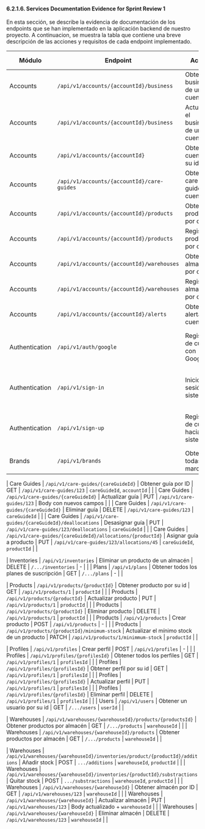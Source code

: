 #### 6.2.1.6. Services Documentation Evidence for Sprint Review 1 ####

En esta sección, se describe la evidencia de documentación de los endpoints que se han implementado en la aplicación backend de nuestro proyecto. A continuacion, se muestra la tabla que contiene una breve descripción de las acciones y requisitos de cada endpoint implementado.

| Módulo         | Endpoint                                   | Acción                               | Verbo HTTP | Sintaxis                  | Parámetros principales                   | Enlace a Swagger |
|----------------|--------------------------------------------|--------------------------------------|------------|---------------------------|------------------------------------------|------------------|
| Accounts       | `/api/v1/accounts/{accountId}/business`    | Obtener el business de una cuenta    | GET        | `/accounts/1/business`    | `accountId`                              | []()             |
| Accounts       | `/api/v1/accounts/{accountId}/business`    | Actualizar el business de una cuenta | PUT        | `/accounts/1/business`    | `accountId`                              | []()             |
| Accounts       | `/api/v1/accounts/{accountId}`             | Obtener cuenta por su id             | GET        | `/accounts/1/care-guides` | `accountId`                              | []()             |
| Accounts       | `/api/v1/accounts/{accountId}/care-guides` | Obtener care guides por cuenta       | GET        | `/accounts/1/care-guides` | `accountId`                              | []()             |
| Accounts       | `/api/v1/accounts/{accountId}/products`    | Obtener productos por cuenta         | GET        | `/accounts/1/products`    | `accountId`                              | []()             |
| Accounts       | `/api/v1/accounts/{accountId}/products`    | Registrar productos por cuenta       | POST       | `/accounts/1/products`    | `accountId`                              | []()             |
| Accounts       | `/api/v1/accounts/{accountId}/warehouses`  | Obtener almacenes por cuenta         | GET        | `/accounts/1/warehouses`  | `accountId`                              | []()             |
| Accounts       | `/api/v1/accounts/{accountId}/warehouses`  | Registrar almacenes por cuenta       | POST       | `/accounts/1/warehouses`  | `accountId`                              | []()             |
| Accounts       | `/api/v1/accounts/{accountId}/alerts`      | Obtener alertas por cuenta           | GET        | `/accounts/1/alerts`      | `accountId`                              | []()             |
| Authentication | `/api/v1/auth/google`                      | Registro de cuenta con Google        | POST       | `/.../auth/google`        | body con nuevos campos para el registro  | []()             |
| Authentication | `/api/v1/sign-in`                          | Inicio de sesión al sistema          | POST       | `/.../sign-in`            | body con campos para el inicio de sesión | []()             |
| Authentication | `/api/v1/sign-up`                          | Registro de cuenta hacia el sistema  | POST       | `/.../sign-up`            | body con nuevos campos para el registro  | []()             |
| Brands         | `/api/v1/brands`                           | Obtener todas las marcas             | GET        | `/.../brands`             | -                                        | []()             |

| Care Guides | `/api/v1/care-guides/{careGuideId}`                                                                 | Obtener guía por ID                       | GET        | `/api/v1/care-guides/123`                      | `careGuideId`, `accountId`                                    | []()             |
| Care Guides | `/api/v1/care-guides/{careGuideId}`                                                                 | Actualizar guía                           | PUT        | `/api/v1/care-guides/123`                      | Body con nuevos campos                                        | []()             |
| Care Guides | `/api/v1/care-guides/{careGuideId}`                                                                 | Eliminar guía                             | DELETE     | `/api/v1/care-guides/123`                      | `careGuideId`                                                 | []()             |
| Care Guides | `/api/v1/care-guides/{careGuideId}/deallocations`                                                   | Desasignar guía                           | PUT        | `/api/v1/care-guides/123/deallocations`        | `careGuideId`                                                 | []()             |
| Care Guides | `/api/v1/care-guides/{careGuideId}/allocations/{productId}`                                         | Asignar guía a producto                   | PUT        | `/api/v1/care-guides/123/allocations/45`       | `careGuideId`, `productId`                                    | []()             |


| Inventories         | `/api/v1/inventories`      | Eliminar un producto de un almacén          | DELETE        | `/.../inventories`      | -                                        | []()             |
| Plans         | `/api/v1/plans`      | Obtener todos los planes de suscripción          | GET        | `/.../plans`      | -                                        | []()             |

| Products    | `/api/v1/products/{productId}`                                                           | Obtener producto por su id                 | GET        | `/api/v1/products/1`               | `productId`                                                   | []() |
| Products    | `/api/v1/products/{productId}`                                                                      | Actualizar producto                       | PUT        | `/api/v1/products/1`                          | `productId`                                 | []() |
| Products    | `/api/v1/products/{productId}`                                                                      | Eliminar producto                       | DELETE        | `/api/v1/products/1`                          | `productId`                                 | []() |
| Products    | `/api/v1/products`                                                                                  | Crear producto                            | POST       | `/api/v1/products`                             | -                                        | []() |
| Products    | `/api/v1/products/{productId}/minimum-stock`                                                                      | Actualizar el mínimo stock de un producto                       | PATCH        | `/api/v1/products/1/minimmum-stock`                          | `productId`                                 | []() |


| Profiles    | `/api/v1/profiles`                                                                                  | Crear perfil                            | POST       | `/api/v1/profiles`                             | -                                        | []() |
| Profiles    | `/api/v1/profiles/{profilesId}`                                                           | Obtener todos los perfiles                 | GET        | `/api/v1/profiles/1`               | `profilesId`                                                   | []() |
| Profiles    | `/api/v1/profiles/{profilesId}`                                                           | Obtener perfil por su id                 | GET        | `/api/v1/profiles/1`               | `profilesId`                                                   | []() |
| Profiles    | `/api/v1/profiles/{profilesId}`                                                                      | Actualizar perfil                       | PUT        | `/api/v1/profiles/1`                          | `profilesId`                                 | []() |
| Profiles    | `/api/v1/profiles/{profilesId}`                                                                      | Eliminar perfil                       | DELETE        | `/api/v1/profiles/1`                          | `profilesId`                                 | []() |
| Users         | `/api/v1/users`      | Obtener un usuario por su id          | GET        | `/.../users`      | `userId`                                        | []()             |


| Warehouses  | `/api/v1/warehouses/{warehouseId}/products/{productsId}`                                                         | Obtener productos por almacén             | GET        | `/.../products`                                | `warehouseId`                                                 | []() |
| Warehouses  | `/api/v1/warehouses/{warehouseId}/products`                                                         | Obtener productos por almacén             | GET        | `/.../products`                                | `warehouseId`                                                 | []() |

| Warehouses  | `/api/v1/warehouses/{warehouseId}/inventories/product/{productId}/additions`                        | Añadir stock                              | POST        | `.../additions`                                | `warehouseId`, `productId`                        | []() |
| Warehouses  | `/api/v1/warehouses/{warehouseId}/inventories/{productId}/substractions`                            | Quitar stock                              | POST        | `.../substractions`                            | `warehouseId`, `productId`                           | []() |
| Warehouses  | `/api/v1/warehouses/{warehouseId}`                                                                  | Obtener almacén por ID                    | GET        | `/api/v1/warehouses/123`                       | `warehouseId`                                                 | []() |
| Warehouses  | `/api/v1/warehouses/{warehouseId}`                                                                  | Actualizar almacén                        | PUT        | `/api/v1/warehouses/123`                       | Body actualizado + `warehouseId`                              | []() |
| Warehouses  | `/api/v1/warehouses/{warehouseId}`                                                                  | Eliminar almacén                          | DELETE     | `/api/v1/warehouses/123`                       | `warehouseId`                                                 | []() |
